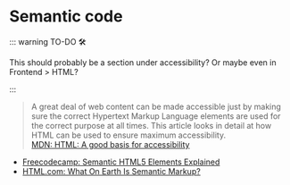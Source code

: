 # Semantic code 

::: warning TO-DO 🛠

This should probably be a section under accessibility? Or maybe even in Frontend > HTML?

:::

> A great deal of web content can be made accessible just by making sure the correct Hypertext Markup Language elements are used for the correct purpose at all times. This article looks in detail at how HTML can be used to ensure maximum accessibility.<br>[MDN: HTML: A good basis for accessibility](https://developer.mozilla.org/en-US/docs/Learn/Accessibility/HTML)

- [Freecodecamp: Semantic HTML5 Elements Explained](https://www.freecodecamp.org/news/semantic-html5-elements/)
- [HTML.com: What On Earth Is Semantic Markup?](https://html.com/semantic-markup/)
